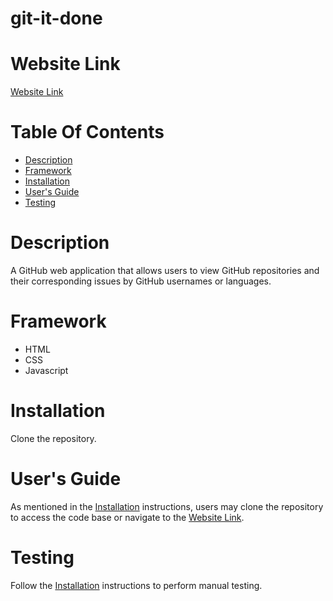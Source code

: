 # git-it-done

# Website Link
[Website Link](http://shhu21.github.io/git-it-done)

# Table Of Contents

* [Description](#description)
* [Framework](#framework)
* [Installation](#installation)
* [User's Guide](#users-guide)
* [Testing](#testing)

# Description
A GitHub web application that allows users to view GitHub repositories and their corresponding issues by GitHub usernames or languages.

# Framework
- HTML
- CSS
- Javascript

# Installation
Clone the repository.

# User's Guide
As mentioned in the [Installation](#installation) instructions, users may clone the repository to access the code base or navigate to the [Website Link](#website-link).

# Testing
Follow the [Installation](#installation) instructions to perform manual testing.
